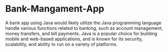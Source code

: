 # Bank-Mangament-App
A bank app using Java would likely utilize the Java programming language  handle various functions related to banking, such as account management, money transfers, and bill payments. Java is a popular choice for building mobile and web-based applications, and is known for its security, scalability, and ability to run on a variety of platforms.
